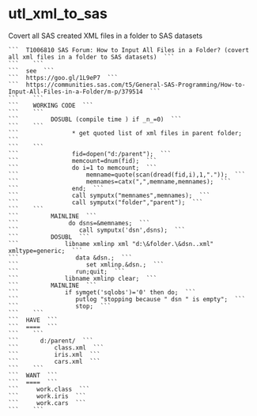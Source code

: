 # utl_xml_to_sas
Covert all SAS created  XML files in a folder to SAS datasets

    ```  T1006810 SAS Forum: How to Input All Files in a Folder? (covert all xml files in a folder to SAS datasets)  ```
    ```    ```
    ```  see  ```
    ```  https://goo.gl/1L9eP7  ```
    ```  https://communities.sas.com/t5/General-SAS-Programming/How-to-Input-All-Files-in-a-Folder/m-p/379514  ```
    ```    ```
    ```    WORKING CODE  ```
    ```    ```
    ```         DOSUBL (compile time ) if _n_=0)  ```
    ```    ```
    ```               * get quoted list of xml files in parent folder;  ```
    ```    ```
    ```               fid=dopen("d:/parent");  ```
    ```               memcount=dnum(fid);  ```
    ```               do i=1 to memcount;  ```
    ```                   memname=quote(scan(dread(fid,i),1,"."));  ```
    ```                   memnames=catx(",",memname,memnames);  ```
    ```               end;  ```
    ```               call symputx("memnames",memnames);  ```
    ```               call symputx("folder","parent");  ```
    ```    ```
    ```         MAINLINE  ```
    ```              do dsns=&memnames;  ```
    ```                 call symputx('dsn',dsns);  ```
    ```         DOSUBL  ```
    ```             libname xmlinp xml "d:\&folder.\&dsn..xml" xmltype=generic;  ```
    ```                data &dsn.;  ```
    ```                   set xmlinp.&dsn.;  ```
    ```                run;quit;  ```
    ```             libname xmlinp clear;  ```
    ```         MAINLINE  ```
    ```             if symget('sqlobs')='0' then do;  ```
    ```                putlog "stopping because " dsn " is empty";  ```
    ```                stop;  ```
    ```    ```
    ```  HAVE  ```
    ```  ====  ```
    ```    ```
    ```      d:/parent/  ```
    ```          class.xml  ```
    ```          iris.xml  ```
    ```          cars.xml  ```
    ```    ```
    ```  WANT  ```
    ```  ====  ```
    ```     work.class  ```
    ```     work.iris  ```
    ```     work.cars  ```
    ```    ```
